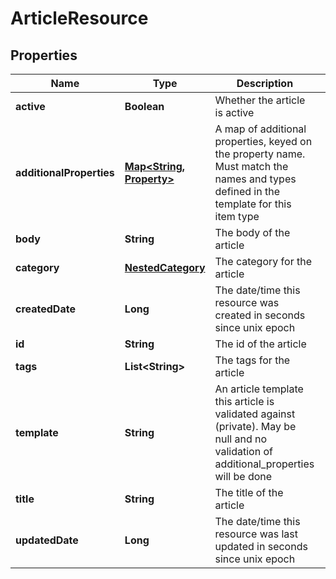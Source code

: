 
# ArticleResource

## Properties
Name | Type | Description | Notes
------------ | ------------- | ------------- | -------------
**active** | **Boolean** | Whether the article is active | 
**additionalProperties** | [**Map&lt;String, Property&gt;**](Property.md) | A map of additional properties, keyed on the property name.  Must match the names and types defined in the template for this item type |  [optional]
**body** | **String** | The body of the article | 
**category** | [**NestedCategory**](NestedCategory.md) | The category for the article | 
**createdDate** | **Long** | The date/time this resource was created in seconds since unix epoch |  [optional]
**id** | **String** | The id of the article |  [optional]
**tags** | **List&lt;String&gt;** | The tags for the article |  [optional]
**template** | **String** | An article template this article is validated against (private). May be null and no validation of additional_properties will be done |  [optional]
**title** | **String** | The title of the article | 
**updatedDate** | **Long** | The date/time this resource was last updated in seconds since unix epoch |  [optional]



